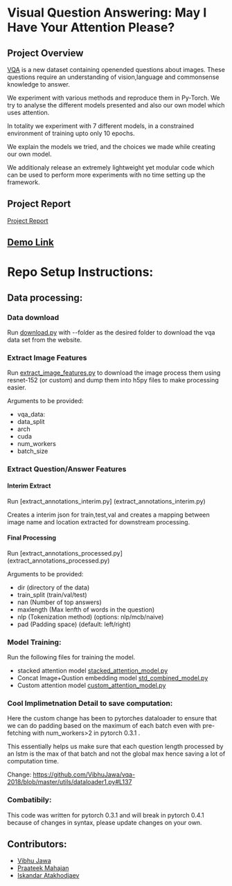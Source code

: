 # Visual Question Answering: May I Have Your Attention Please? 

## Project Overview

[VQA](http://visualqa.org) is a new dataset containing openended questions about images. 
These questions require an understanding of vision,language and commonsense knowledge to answer. 

We experiment with various methods and reproduce them in Py-Torch. We try to analyse the different models presented and also our own model which uses attention. 

In totality we experiment with 7 different models, in a constrained environment of training upto only 10 epochs. 

We explain the models we tried, and the choices we made while creating our own model. 

We additionaly release an extremely lightweight yet modular code which can be used to perform more experiments with no time setting up the framework.

## Project Report
[Project Report](VQA.pdf)

## [Demo Link](http://34.239.173.78:5000/process_vqa?filename=fullsizeoutput_2.jpeg&question=who+is+in+the+photo)


# Repo Setup Instructions:


## Data processing:
### Data download
Run [download.py](data/download.py) with --folder as the desired folder to download the vqa data set from the website.

### Extract Image Features 
Run [extract_image_features.py](extract_image_features.py) to download the image process them using resnet-152 (or custom) and dump them into h5py files to make processing easier.

Arguments to be provided:
* vqa_data: 
* data_split
* arch 
* cuda
* num_workers
* batch_size

### Extract Question/Answer Features 

#### Interim Extract 
Run [extract_annotations_interim.py] (extract_annotations_interim.py)

Creates a interim json for train,test,val and creates a mapping between image name and location extracted for downstream processing.

#### Final Processing
Run [extract_annotations_processed.py] (extract_annotations_processed.py)

Arguments to be provided:
* dir (directory of the data)
* train_split (train/val/test)
* nan (Number of top answers)
* maxlength (Max lenfth of words in the question)
* nlp (Tokenization method) (options: nlp/mcb/naive)
* pad (Padding space) (default: left/right)

### Model Training:
Run the following files for training the model.
* stacked attention model [stacked_attention_model.py](stacked_attention_model.py)
* Concat Image+Qustion embedding model [std_combined_model.py](std_combined_model.py)
* Custom attention model [custom_attention_model.py](custom_attention_model.py)

### Cool Implimetnation Detail to save computation:
Here the custom change has been to pytorches dataloader to ensure that we can do padding based on the maximum of each batch even with pre-fetching with num_workers>2 in pytorch 0.3.1 . 

This essentially helps us make sure that each question length processed by an lstm is the max of that batch and not the global max hence saving a lot of computation time. 

Change: https://github.com/VibhuJawa/vqa-2018/blob/master/utils/dataloader1.py#L137

### Combatibily:
This code was written for pytorch 0.3.1 and will break in pytorch 0.4.1 because of changes in syntax, please update changes on your own.


## Contributors:
* [Vibhu Jawa](http://github.com/vibhujawa)
* [Praateek Mahajan](http://prtk.in)
* [Iskandar Atakhodjaev](https://github.com/atah1991)
